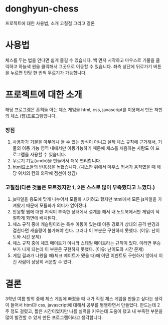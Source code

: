 # donghyun-chess
프로젝트에 대한 사용법, 소개 고칠점 그리고 결론

# 사용법
체스를 두는 법을 안다면 쉽게 즐길 수 있습니다. 백 먼저 시작하고 마우스로 기물을 클릭하고 하늘색 원을 클릭해서 그곳으로 이동할 수 있습니다.
좌측 상단에 뒤로가기 버튼을 누르면 턴당 한 번씩 무르기가 가능합니다.

# 프로젝트에 대한 소개 
해당 프로그램은 흔히들 아는 체스 게임을 html, css, javascript를 이용해서 만든 저만의 체스 (웹)프로그램입니다.

### 장점
1. 사용자가 기물을 아무데나 둘 수 있는 방식이 아니고 실제 체스 규칙에 근거해서, 기물의 이동 가능 영역 내에서만 이동가능하기 때문에 체스를 처음하는 사람도 이 프로그램을 사용할 수 있습니다. 
2. 무르기 기능(undo)을 만들어서 더욱 편리합니다.
3. html요소들의 반응성을 높혔습니다. (체스판 위에서 마우스 커서가 움직였을 때 해당 위치의 칸의 외곽에 점선이 생김)

### 고칠점(다른 것들은 모르겠지만 1, 2은 스스로 많이 부족했다고 느꼈다.)
1. js파일을 용도에 맞게 나누어서 모듈화 시키려고 했지만 html에서 모든 js파일을 가져왔기 때문에 모듈화가 의미가 없어졌다.
2. 반응형 웹에 대한 지식이 부족한 상태에서 설계를 해서 내 노트북에서만 게임이 적절하게 화면에 배치된다.
3. 체스 규칙 중에 캐슬링이라는 특수 이동이 있는데 이동 경로가 상대의 공격 반경과 겹친다면 캐슬링이 불가해야 한다. 그러나 이 부분은 구현하지 못했다. (이유: 난이도와 시간 문제)
4. 체스 규칙 중에 체크 메이트가 아니라 스테일 메이트라는 규칙이 있다. 이러면 무승부가 나게 되는데 이 부분은 구현하지 못했다. (이유: 난이도와 시간 문제)
5. 게임 결과가 나왔을 때(체크 메이트가 됐을 때)에 어떤 이벤트도 구현하지 않아서 이긴 사람이 상당히 서운할 수 있다.

# 결론
3학년 여름 방학 중에 체스 게임에 빠졌을 때 내가 직접 체스 게임을 만들고 싶다는 생각이 들어서 html과 css, javascript에 대해서 공부를 병행하면서 만들었다.
만드는데 2주 정도 걸렸고, 짧은 시간이었지만 나름 실력을 키우는데 도움이 됐고 내 부족한 부분을 많이 발견할 수 있게 만든 프로그램이라고 생각합니다.

